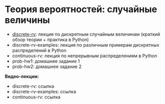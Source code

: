 # Теория вероятностей: случайные величины

* [discrete-rv](http://nbviewer.jupyter.org/github/allatambov/CognTech/blob/master/python-probability/discrete-rv.ipynb): лекция по дискретным случайным величинам (краткий обзор теории + практика в Python)
* discrete-rv-examples: лекция по различным примерам дискретных распределений в Python
* continuous-rv: лекция по непрерывным распределениям в Python
* prob-hw1: домашнее задание 1
* prob-hw2: домашнее задание 2

**Видео-лекции:**

* discrete-rv: ссылка
* discrete-rv-examples: ссылка
* continuous-rv: ссылка
